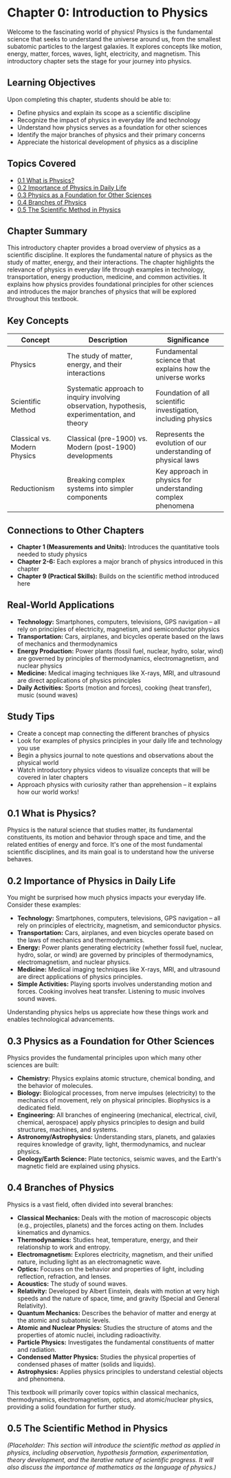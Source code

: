 # Chapter 0: Introduction to Physics

Welcome to the fascinating world of physics! Physics is the fundamental science that seeks to understand the universe around us, from the smallest subatomic particles to the largest galaxies. It explores concepts like motion, energy, matter, forces, waves, light, electricity, and magnetism. This introductory chapter sets the stage for your journey into physics.

## Learning Objectives

Upon completing this chapter, students should be able to:

*   Define physics and explain its scope as a scientific discipline
*   Recognize the impact of physics in everyday life and technology
*   Understand how physics serves as a foundation for other sciences
*   Identify the major branches of physics and their primary concerns
*   Appreciate the historical development of physics as a discipline

## Topics Covered

*   [0.1 What is Physics?](#01-what-is-physics)
*   [0.2 Importance of Physics in Daily Life](#02-importance-of-physics-in-daily-life)
*   [0.3 Physics as a Foundation for Other Sciences](#03-physics-as-a-foundation-for-other-sciences)
*   [0.4 Branches of Physics](#04-branches-of-physics)
*   [0.5 The Scientific Method in Physics](#05-the-scientific-method-in-physics)

## Chapter Summary

This introductory chapter provides a broad overview of physics as a scientific discipline. It explores the fundamental nature of physics as the study of matter, energy, and their interactions. The chapter highlights the relevance of physics in everyday life through examples in technology, transportation, energy production, medicine, and common activities. It explains how physics provides foundational principles for other sciences and introduces the major branches of physics that will be explored throughout this textbook.

## Key Concepts

| Concept | Description | Significance |
|---------|-------------|-------------|
| Physics | The study of matter, energy, and their interactions | Fundamental science that explains how the universe works |
| Scientific Method | Systematic approach to inquiry involving observation, hypothesis, experimentation, and theory | Foundation of all scientific investigation, including physics |
| Classical vs. Modern Physics | Classical (pre-1900) vs. Modern (post-1900) developments | Represents the evolution of our understanding of physical laws |
| Reductionism | Breaking complex systems into simpler components | Key approach in physics for understanding complex phenomena |

## Connections to Other Chapters

*   **Chapter 1 (Measurements and Units):** Introduces the quantitative tools needed to study physics
*   **Chapter 2-6:** Each explores a major branch of physics introduced in this chapter
*   **Chapter 9 (Practical Skills):** Builds on the scientific method introduced here

## Real-World Applications

*   **Technology:** Smartphones, computers, televisions, GPS navigation – all rely on principles of electricity, magnetism, and semiconductor physics
*   **Transportation:** Cars, airplanes, and bicycles operate based on the laws of mechanics and thermodynamics
*   **Energy Production:** Power plants (fossil fuel, nuclear, hydro, solar, wind) are governed by principles of thermodynamics, electromagnetism, and nuclear physics
*   **Medicine:** Medical imaging techniques like X-rays, MRI, and ultrasound are direct applications of physics principles
*   **Daily Activities:** Sports (motion and forces), cooking (heat transfer), music (sound waves)

## Study Tips

*   Create a concept map connecting the different branches of physics
*   Look for examples of physics principles in your daily life and technology you use
*   Begin a physics journal to note questions and observations about the physical world
*   Watch introductory physics videos to visualize concepts that will be covered in later chapters
*   Approach physics with curiosity rather than apprehension – it explains how our world works!

## 0.1 What is Physics?

Physics is the natural science that studies matter, its fundamental constituents, its motion and behavior through space and time, and the related entities of energy and force. It's one of the most fundamental scientific disciplines, and its main goal is to understand how the universe behaves.

## 0.2 Importance of Physics in Daily Life

You might be surprised how much physics impacts your everyday life. Consider these examples:

*   **Technology:** Smartphones, computers, televisions, GPS navigation – all rely on principles of electricity, magnetism, and semiconductor physics.
*   **Transportation:** Cars, airplanes, and even bicycles operate based on the laws of mechanics and thermodynamics.
*   **Energy:** Power plants generating electricity (whether fossil fuel, nuclear, hydro, solar, or wind) are governed by principles of thermodynamics, electromagnetism, and nuclear physics.
*   **Medicine:** Medical imaging techniques like X-rays, MRI, and ultrasound are direct applications of physics principles.
*   **Simple Activities:** Playing sports involves understanding motion and forces. Cooking involves heat transfer. Listening to music involves sound waves.

Understanding physics helps us appreciate how these things work and enables technological advancements.

## 0.3 Physics as a Foundation for Other Sciences

Physics provides the fundamental principles upon which many other sciences are built:

*   **Chemistry:** Physics explains atomic structure, chemical bonding, and the behavior of molecules.
*   **Biology:** Biological processes, from nerve impulses (electricity) to the mechanics of movement, rely on physical principles. Biophysics is a dedicated field.
*   **Engineering:** All branches of engineering (mechanical, electrical, civil, chemical, aerospace) apply physics principles to design and build structures, machines, and systems.
*   **Astronomy/Astrophysics:** Understanding stars, planets, and galaxies requires knowledge of gravity, light, thermodynamics, and nuclear physics.
*   **Geology/Earth Science:** Plate tectonics, seismic waves, and the Earth's magnetic field are explained using physics.

## 0.4 Branches of Physics

Physics is a vast field, often divided into several branches:

*   **Classical Mechanics:** Deals with the motion of macroscopic objects (e.g., projectiles, planets) and the forces acting on them. Includes kinematics and dynamics.
*   **Thermodynamics:** Studies heat, temperature, energy, and their relationship to work and entropy.
*   **Electromagnetism:** Explores electricity, magnetism, and their unified nature, including light as an electromagnetic wave.
*   **Optics:** Focuses on the behavior and properties of light, including reflection, refraction, and lenses.
*   **Acoustics:** The study of sound waves.
*   **Relativity:** Developed by Albert Einstein, deals with motion at very high speeds and the nature of space, time, and gravity (Special and General Relativity).
*   **Quantum Mechanics:** Describes the behavior of matter and energy at the atomic and subatomic levels.
*   **Atomic and Nuclear Physics:** Studies the structure of atoms and the properties of atomic nuclei, including radioactivity.
*   **Particle Physics:** Investigates the fundamental constituents of matter and radiation.
*   **Condensed Matter Physics:** Studies the physical properties of condensed phases of matter (solids and liquids).
*   **Astrophysics:** Applies physics principles to understand celestial objects and phenomena.

This textbook will primarily cover topics within classical mechanics, thermodynamics, electromagnetism, optics, and atomic/nuclear physics, providing a solid foundation for further study.

## 0.5 The Scientific Method in Physics

*(Placeholder: This section will introduce the scientific method as applied in physics, including observation, hypothesis formation, experimentation, theory development, and the iterative nature of scientific progress. It will also discuss the importance of mathematics as the language of physics.)*